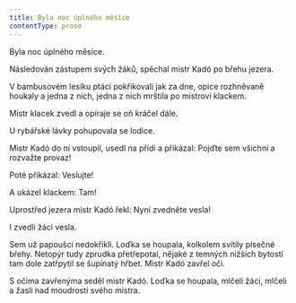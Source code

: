 ```yaml
---
title: Byla noc úplného měsíce
contentType: prose
---
```


<section>

Byla noc úplného měsíce.

</section>

<section>

Následován zástupem svých žáků, spěchal mistr Kadó po břehu jezera.

</section>

<section>

V bambusovém lesíku ptáci pokřikovali jak za dne, opice rozhněvaně houkaly a jedna z nich, jedna z nich mrštila po mistrovi klackem.

</section>

<section>

Mistr klacek zvedl a opíraje se oň kráčel dále.

</section>

<section>

U rybářské lávky pohupovala se lodice.

</section>

<section>

Mistr Kadó do ní vstoupil, usedl na přídi a přikázal: Pojď­te sem všichni a rozvažte provaz!

</section>

<section>

Poté přikázal: Veslujte!

</section>

<section>

A ukázel klackem: Tam!

</section>

<section>

Uprostřed jezera mistr Kadó řekl: Nyní zvedněte vesla!

</section>

<section>

I zvedli žáci vesla.

</section>

<section>

Sem už papoušci nedokřikli. Loďka se houpala, kolkolem svítily písečné břehy. Netopýr tudy zprudka přetřepotal, nějaké z temných nižších bytostí tam dole zatřpytil se šupinatý hřbet. Mistr Kadó zavřel oči.

S očima zavřenýma seděl mistr Kadó. Loďka se houpa­la, mlčeli žáci, mlčeli a žasli nad moudrostí svého mis­tra.

</section>
